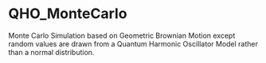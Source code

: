 # QHO_MonteCarlo
Monte Carlo Simulation based on Geometric Brownian Motion except random values are drawn from a Quantum Harmonic Oscillator Model rather than a normal distribution.
